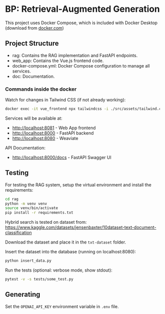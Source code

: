 # BP: Retrieval-Augmented Generation

This project uses Docker Compose, which is included with Docker Desktop (download from [docker.com](https://www.docker.com/products/docker-desktop/))

## Project Structure

- rag: Contains the RAG implementation and FastAPI endpoints.
- web_app: Contains the Vue.js frontend code.
- docker-compose.yml: Docker Compose configuration to manage all services.
- doc: Documentation.

### Commands inside the docker
Watch for changes in Tailwind CSS (if not already working):
```bash
docker exec -it vue_frontend npx tailwindcss -i ./src/assets/tailwind.css -o ./src/assets/output.css --watch
```

Services will be available at:
- [http://localhost:8081](http://localhost:8080) - Web App frontend
- [http://localhost:8000](http://localhost:8000) - FastAPI backend
- [http://localhost:8080](http://localhost:8081) - Weaviate

API Documentation:
- [http://localhost:8000/docs](http://localhost:8000/docs) - FastAPI Swagger UI

## Testing

For testing the RAG system, setup the virtual environment and install the requirements:
```bash
cd rag
python -m venv venv
source venv/bin/activate
pip install -r requirements.txt
```

Hybrid search is tested on dataset from: https://www.kaggle.com/datasets/jensenbaxter/10dataset-text-document-classification

Download the dataset and place it in the `txt-dataset` folder.

Insert the dataset into the database (running on localhost:8080):
```bash
python insert_data.py
```

Run the tests (optional: verbose mode, show stdout):
```bash
pytest -v -s tests/some_test.py
```

## Generating

Set the `OPENAI_API_KEY` environment variable in `.env` file.


